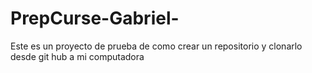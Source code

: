 # PrepCurse-Gabriel-
Este es un proyecto de prueba de como crear un repositorio y clonarlo desde git hub a mi computadora
